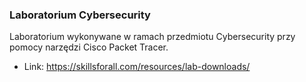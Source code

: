 ### Laboratorium Cybersecurity

Laboratorium wykonywane w ramach przedmiotu Cybersecurity przy pomocy narzędzi Cisco Packet Tracer.
- Link: https://skillsforall.com/resources/lab-downloads/

